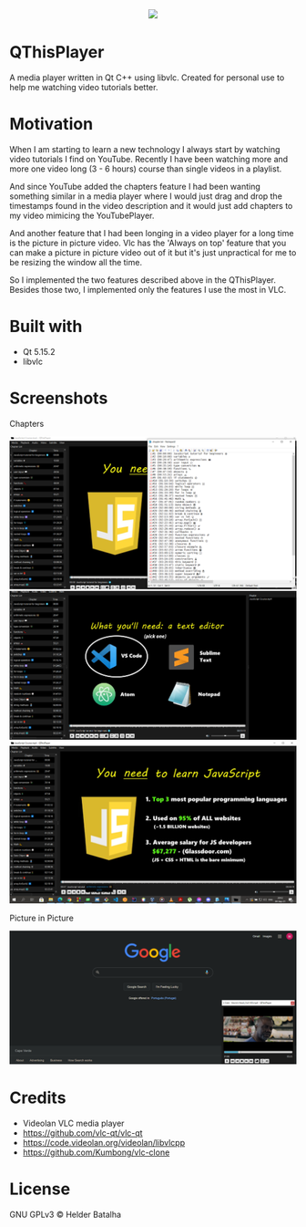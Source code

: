 <div align="center">
<img src="https://github.com/hbtalha/QThisPlayer/blob/main/src/images/icons/app_icon.ico" width="200"/>
</div>

# QThisPlayer
A media player written in Qt C++ using libvlc. Created for personal use to help me watching video tutorials better.

# Motivation
When I am starting to learn a new technology I always start by watching video tutorials I find on YouTube. Recently I have been watching more and more one video long (3 - 6 hours) course than single videos in a playlist.


And since YouTube added the chapters feature I had been wanting something similar in a media player where I would just drag and drop the timestamps found in the video description and it would just add chapters to my video mimicing the YouTubePlayer.


And another feature that I had been longing in a video player for a long time is the picture in picture video. Vlc has the 'Always on top' feature that you can make a picture in picture video out of it but it's just unpractical for me to be resizing the window all the time.

So I implemented the two features described above in the QThisPlayer. Besides those two, I implemented only the features I use the most in VLC.

# Built with
- Qt 5.15.2
- libvlc

# Screenshots
Chapters

<img src="https://github.com/hbtalha/QThisPlayer/blob/main/src/images/screenshots/Screenshot_1.png" width="600"/>
<img src="https://github.com/hbtalha/QThisPlayer/blob/main/src/images/screenshots/Screenshot_2.png" width="600"/>
<img src="https://github.com/hbtalha/QThisPlayer/blob/main/src/images/screenshots/Screenshot_4.png" width="600"/>

Picture in Picture

<img src="https://github.com/hbtalha/QThisPlayer/blob/main/src/images/screenshots/Screenshot_3.png" width="600"/>

# Credits
- Videolan VLC media player
- https://github.com/vlc-qt/vlc-qt
- https://code.videolan.org/videolan/libvlcpp
- https://github.com/Kumbong/vlc-clone

# License
 GNU GPLv3 &copy; Helder Batalha

